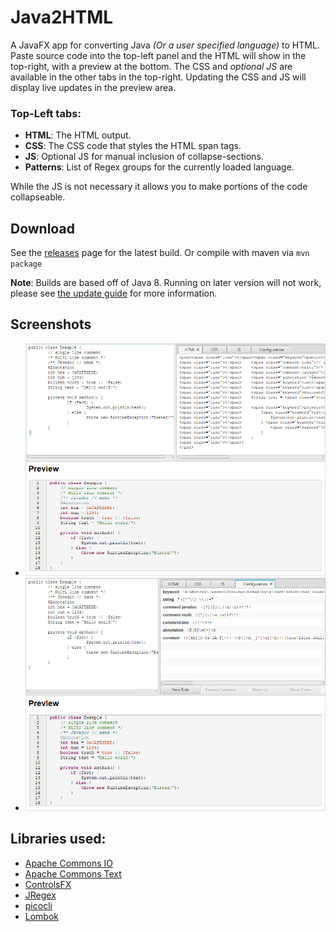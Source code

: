 # Java2HTML

A JavaFX app for converting Java _(Or a user specified language)_ to HTML. Paste source code into the top-left panel and the HTML will show in the top-right, with a preview at the bottom.
The CSS and _optional JS_ are available in the other tabs in the top-right. Updating the CSS and JS will display live updates in the preview area.

### Top-Left tabs:

* **HTML**: The HTML output.
* **CSS**: The CSS code that styles the HTML span tags.
* **JS**: Optional JS for manual inclusion of collapse-sections.
* **Patterns**: List of Regex groups for the currently loaded language. 

While the JS is not necessary it allows you to make portions of the code collapseable.

## Download

See the [releases](https://github.com/Col-E/Java2HTML/releases) page for the latest build. Or compile with maven via `mvn package`

**Note**: Builds are based off of Java 8. Running on later version will not work, please see [the update guide](UPDATING-JDK.md) for more information.

## Screenshots

* ![Main View](ss-html.png)
* ![Config View](ss-config.png)

## Libraries used:

* [Apache Commons IO](https://commons.apache.org/proper/commons-io/)
* [Apache Commons Text](https://commons.apache.org/proper/commons-text/)
* [ControlsFX](https://github.com/controlsfx/controlsfx)
* [JRegex](http://jregex.sourceforge.net/)
* [picocli](https://picocli.info/)
* [Lombok](https://projectlombok.org/)